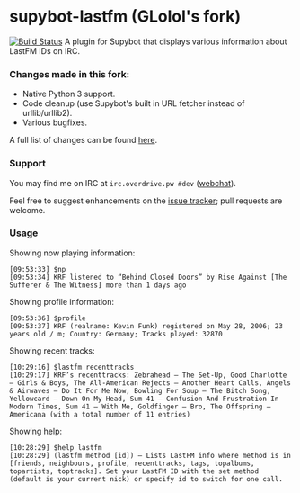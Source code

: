 supybot-lastfm (GLolol's fork)
==============

[![Build Status](https://travis-ci.org/GLolol/supybot-lastfm.svg?branch=devel)](https://travis-ci.org/GLolol/supybot-lastfm)
A plugin for Supybot that displays various information about LastFM IDs on IRC. 

### Changes made in this fork:

- Native Python 3 support.
- Code cleanup (use Supybot's built in URL fetcher instead of urllib/urllib2).
- Various bugfixes.

A full list of changes can be found [here](https://github.com/GLolol/supybot-lastfm/compare/krf:master...devel). 

### Support
You may find me on IRC at `irc.overdrive.pw #dev` ([webchat](http://webchat.overdrive.pw/?channels=dev)).

Feel free to suggest enhancements on the [issue tracker](https://github.com/GLolol/supybot-lastfm/issues); pull requests are welcome. 

### Usage

Showing now playing information:
```
[09:53:33] $np
[09:53:34] KRF listened to “Behind Closed Doors” by Rise Against [The Sufferer & The Witness] more than 1 days ago
```

Showing profile information:
```
[09:53:36] $profile
[09:53:37] KRF (realname: Kevin Funk) registered on May 28, 2006; 23 years old / m; Country: Germany; Tracks played: 32870
```

Showing recent tracks:
```
[10:29:16] $lastfm recenttracks
[10:29:17] KRF’s recenttracks: Zebrahead – The Set-Up, Good Charlotte – Girls & Boys, The All-American Rejects – Another Heart Calls, Angels & Airwaves – Do It For Me Now, Bowling For Soup – The Bitch Song, Yellowcard – Down On My Head, Sum 41 – Confusion And Frustration In Modern Times, Sum 41 – With Me, Goldfinger – Bro, The Offspring – Americana (with a total number of 11 entries)
```

Showing help:
```
[10:28:29] $help lastfm
[10:28:29] (lastfm method [id]) — Lists LastFM info where method is in [friends, neighbours, profile, recenttracks, tags, topalbums, topartists, toptracks]. Set your LastFM ID with the set method (default is your current nick) or specify id to switch for one call.
```
